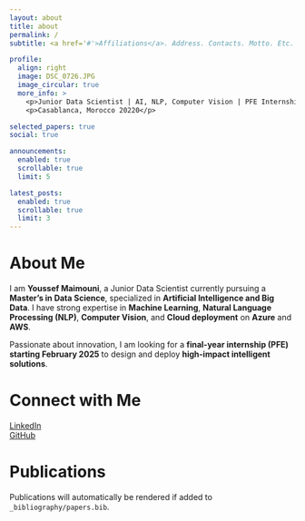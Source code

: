 ```yaml
---
layout: about
title: about
permalink: /
subtitle: <a href='#'>Affiliations</a>. Address. Contacts. Motto. Etc.

profile:
  align: right
  image: DSC_0726.JPG
  image_circular: true
  more_info: >
    <p>Junior Data Scientist | AI, NLP, Computer Vision | PFE Internship in AI & Data</p>
    <p>Casablanca, Morocco 20220</p>

selected_papers: true
social: true

announcements:
  enabled: true
  scrollable: true
  limit: 5

latest_posts:
  enabled: true
  scrollable: true
  limit: 3
---
```


# About Me

I am **Youssef Maimouni**, a Junior Data Scientist currently pursuing a **Master’s in Data Science**, specialized in **Artificial Intelligence and Big Data**. I have strong expertise in **Machine Learning**, **Natural Language Processing (NLP)**, **Computer Vision**, and **Cloud deployment** on **Azure** and **AWS**.  

Passionate about innovation, I am looking for a **final-year internship (PFE) starting February 2025** to design and deploy **high-impact intelligent solutions**.  

# Connect with Me

[LinkedIn](https://www.linkedin.com/in/maimouni-youssef)  
[GitHub](https://github.com/youssefmaimouni)  

# Publications

Publications will automatically be rendered if added to `_bibliography/papers.bib`.
